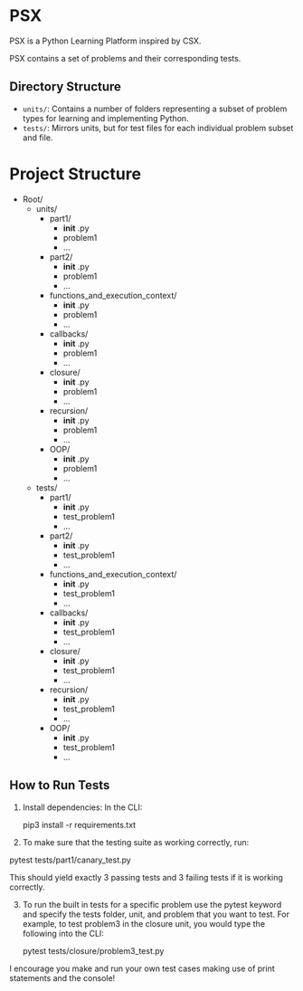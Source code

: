 # PSX

PSX is a Python Learning Platform inspired by CSX.

PSX contains a set of problems and their corresponding tests.

## Directory Structure

- `units/`: Contains a number of folders representing a subset of problem types
  for learning and implementing Python.
- `tests/`: Mirrors units, but for test files for each individual problem subset
  and file.

# Project Structure

- Root/
  - units/
    - part1/
      - **init** .py
      - problem1
      - ...
    - part2/
      - **init** .py
      - problem1
      - ...
    - functions_and_execution_context/
      - **init** .py
      - problem1
      - ...
    - callbacks/
      - **init** .py
      - problem1
      - ...
    - closure/
      - **init** .py
      - problem1
      - ...
    - recursion/
      - **init** .py
      - problem1
      - ...
    - OOP/
      - **init** .py
      - problem1
      - ...
  - tests/
    - part1/
      - **init** .py
      - test_problem1
      - ...
    - part2/
      - **init** .py
      - test_problem1
      - ...
    - functions_and_execution_context/
      - **init** .py
      - test_problem1
      - ...
    - callbacks/
      - **init** .py
      - test_problem1
      - ...
    - closure/
      - **init** .py
      - test_problem1
      - ...
    - recursion/
      - **init** .py
      - test_problem1
      - ...
    - OOP/
      - **init** .py
      - test_problem1
      - ...

## How to Run Tests

1. Install dependencies: In the CLI:

   pip3 install -r requirements.txt

2. To make sure that the testing suite as working correctly, run:

pytest tests/part1/canary_test.py

This should yield exactly 3 passing tests and 3 failing tests if it is working
correctly.

3. To run the built in tests for a specific problem use the pytest keyword and
   specify the tests folder, unit, and problem that you want to test. For
   example, to test problem3 in the closure unit, you would type the following
   into the CLI:

   pytest tests/closure/problem3_test.py

I encourage you make and run your own test cases making use of print statements
and the console!
